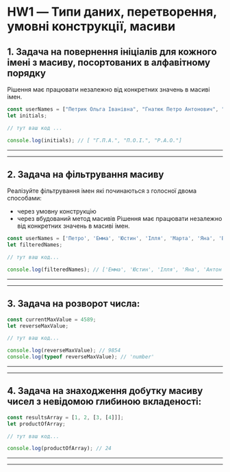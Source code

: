 # HW1 — Типи даних, перетворення, умовні конструкції, масиви
## 1. Задача на повернення ініціалів для кожного імені з масиву, посортованих в алфавітному порядку
Рішення має працювати незалежно від конкретних значень в масиві імен.
```javascript
const userNames = ["Петрик Ольга Іванівна", "Гнатюк Петро Антонович", "Рудко Андрій Опанасович"];
let initials;

// тут ваш код ...

console.log(initials); // [ "Г.П.А.", "П.О.І.", "Р.А.О."]
```
___
___
## 2. Задача на фільтрування масиву
Реалізуйте фільтрування імен які починаються з голосної двома способами:
* через умовну конструкцію
* через вбудований метод масивів
Рішення має працювати незалежно від конкретних значень в масиві імен.
```javascript
const userNames = ['Петро', 'Емма', 'Юстин', 'Ілля', 'Марта', 'Яна', 'Василь', 'Антон', 'Олена'];
let filteredNames;

// тут ваш код...

console.log(filteredNames); // ['Емма', 'Юстин', 'Ілля', 'Яна', 'Антон', 'Олена']
```
___
___
## 3. Задача на розворот числа:
```javascript
const currentMaxValue = 4589;
let reverseMaxValue;

// тут ваш код...

console.log(reverseMaxValue); // 9854
console.log(typeof reverseMaxValue); // 'number'
```
___
___
## 4. Задача на знаходження добутку масиву чисел з невідомою глибиною вкладеності:
```javascript
const resultsArray = [1, 2, [3, [4]]];
let productOfArray;

// тут ваш код...

console.log(productOfArray); // 24
```
___
___